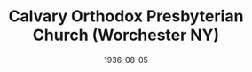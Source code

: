 ---
date: &id001 1936-08-05
end_date: null
location:
  address: null
  city: Worchester
  state: NY
minister:
- end: 1957-09-10
  name: John Rankin
  start: 1936-08-05
  type: Pastor
ministers:
- John Rankin
name: Calvary Orthodox Presbyterian Church
names: null
origination_date: *id001
raw_data: "NY\nWorchester\nCalvary Orthodox Presbyterian Church  (August 5, 1936\u2013\
  \ September 10, 1957)\nPastor: John Rankin, 1936\u201357"
received_from: null
states:
- NY
status:
  active: false
  end_date: 1957-09-10
  reason: null
  received_from: null
  withdrawal_to: null
title: Calvary Orthodox Presbyterian Church (Worchester NY)
year_established:
- 1936

---